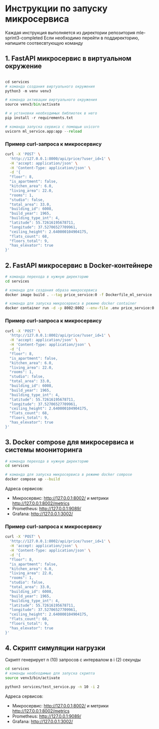 # Инструкции по запуску микросервиса

Каждая инструкция выполняется из директории репозитория mle-sprint3-completed
Если необходимо перейти в поддиректорию, напишите соотвесвтующую команду

## 1. FastAPI микросервис в виртуальном окружение
```python

cd services
# команда создания виртуального окружения
python3 -m venv venv3

# команда активации виртуального окружения
source venv3/bin/activate

# и установки необходимых библиотек в него
pip install -r requirements.txt

# команда запуска сервиса с помощью uvicorn
uvicorn ml_service.app:app --reload
```

### Пример curl-запроса к микросервису
```bash
curl -X 'POST' \
  'http://127.0.0.1:8000/api/price/?user_id=1' \
  -H 'accept: application/json' \
  -H 'Content-Type: application/json' \
  -d '{
  "floor": 8,
  "is_apartment": false,
  "kitchen_area": 6.0,
  "living_area": 22.0,
  "rooms": 1,
  "studio": false,
  "total_area": 33.0,
  "building_id": 6008,
  "build_year": 1965,
  "building_type_int": 4,
  "latitude": 55.72616195678711,
  "longitude": 37.52706527709961,
  "ceiling_height": 2.640000104904175,
  "flats_count": 68,
  "floors_total": 9,
  "has_elevator": true
}'
```


## 2. FastAPI микросервис в Docker-контейнере

```bash
# команда перехода в нужную директорию
cd services

# команда для создания образа микросервиса
docker image build . --tag price_service:0 -f Dockerfile_ml_service

# команда для запуска микросервиса в режиме docker container
docker container run -d -p 8002:8002 --env-file .env price_service:0
```

### Пример curl-запроса к микросервису

```bash
curl -X 'POST' \
  'http://127.0.0.1:8002/api/price/?user_id=1' \
  -H 'accept: application/json' \
  -H 'Content-Type: application/json' \
  -d '{
  "floor": 8,
  "is_apartment": false,
  "kitchen_area": 6.0,
  "living_area": 22.0,
  "rooms": 1,
  "studio": false,
  "total_area": 33.0,
  "building_id": 6008,
  "build_year": 1965,
  "building_type_int": 4,
  "latitude": 55.72616195678711,
  "longitude": 37.52706527709961,
  "ceiling_height": 2.640000104904175,
  "flats_count": 68,
  "floors_total": 9,
  "has_elevator": true
}'
```

## 3. Docker compose для микросервиса и системы моониторинга

```bash
# команда перехода в нужную директорию
cd services

# команда для запуска микросервиса в режиме docker compose
docker compose up --build
```

Адреса сервисов:
- Микросервис: http://127.0.0.1:8002/ и метрики http://127.0.0.1:8002/metrics
- Prometheus: http://127.0.0.1:9089/
- Grafana: http://127.0.0.1:3002/


### Пример curl-запроса к микросервису

```bash
curl -X 'POST' \
  'http://127.0.0.1:8002/api/price/?user_id=1' \
  -H 'accept: application/json' \
  -H 'Content-Type: application/json' \
  -d '{
  "floor": 8,
  "is_apartment": false,
  "kitchen_area": 6.0,
  "living_area": 22.0,
  "rooms": 1,
  "studio": false,
  "total_area": 33.0,
  "building_id": 6008,
  "build_year": 1965,
  "building_type_int": 4,
  "latitude": 55.72616195678711,
  "longitude": 37.52706527709961,
  "ceiling_height": 2.640000104904175,
  "flats_count": 68,
  "floors_total": 9,
  "has_elevator": true
}'
```

## 4. Скрипт симуляции нагрузки
Скрипт генерирует n (10) запросов с интервалом в i (2) секунды

```bash
cd services
# команды необходимые для запуска скрипта
source venv3/bin/activate

python3 services/test_service.py -n 10 -i 2
```

Адреса сервисов:
- Микросервис: http://127.0.0.1:8002/ и метрики http://127.0.0.1:8002/metrics
- Prometheus: http://127.0.0.1:9089/
- Grafana: http://127.0.0.1:3002/
